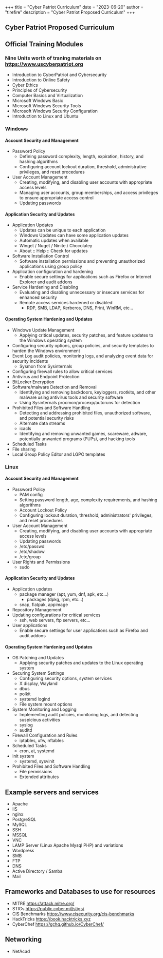 +++
title = "Cyber Patriot Curriculum"
date = "2023-06-20"
author = "tirefire"
description = "Cyber Patriot Proposed Curriculum"
+++

## Cyber Patriot Proposed Curriculum

## Official Training Modules

### Nine Units worth of traning materials on https://www.uscyberpatriot.org

- Introduction to CyberPatriot and Cybersecurity
- Introduction to Online Safety
- Cyber Ethics
- Principles of Cybersecurity
- Computer Basics and Virtualization
- Microsoft Windows Basic
- Microsoft Windows Security Tools
- Microsoft Windows Security Configuration
- Introduction to Linux and Ubuntu


### Windows

#### Account Security and Management

- Password Policy
  - Defining password complexity, length, expiration, history, and hashing algorithms
  - Configuring account lockout duration, threshold, administrative privileges, and reset procedures
- User Account Management
  - Creating, modifying, and disabling user accounts with appropriate access levels
  - Managing user accounts, group memberships, and access privileges to ensure appropriate access control
  - Updating passwords

#### Application Security and Updates

- Application Updates
  - Updates can be unique to each application
  - Windows Updates can have some application updates
  - Automatic updates when available
  - Winget / Nuget / Ninite / Chocolatey
  - About :: Help :: Check for updates
- Software Installation Control
  - Software installation permissions and preventing unauthorized applications using group policy
- Application configuration and hardening
  - Enable secure settings for applications such as Firefox or Internet Explorer and audit addons
- Service Hardening and Disabling
  - Evaluating and disabling unnecessary or insecure services for enhanced security
  - Remote access services hardened or disabled
    - RDP, SMB, LDAP, Kerberos, DNS, Print, WinRM, etc...

#### Operating System Hardening and Updates

- Windows Update Management
  - Applying critical updates, security patches, and feature updates to the Windows operating system
- Configuring security options, group policies, and security templates to harden the Windows environment
- Event Log audit policies, monitoring logs, and analyzing event data for security incidents
  - Sysmon from Sysinternals
- Configuring firewall rules to allow critical services
- Antivirus and Endpoint Protection
- BitLocker Encryption
- Software/malware Detection and Removal
  - Identifying and removing backdoors, keyloggers, rootkits, and other malware using antivirus tools and security software
  - Using Sysinternals procmon/procexp/autoruns for detection
- Prohibited Files and Software Handling
  - Detecting and addressing prohibited files, unauthorized software, and potential security risks
  - Alternate data streams
  - icacls
  - Identifying and removing unwanted games, scareware, adware, potentially unwanted programs (PUPs), and hacking tools
- Scheduled Tasks
- File sharing
- Local Group Policy Editor and LGPO templates


### Linux

#### Account Security and Management

- Password Policy
  - PAM config
  - Setting password length, age, complexity requirements, and hashing algorithms
  - Account Lockout Policy
  - Configuring lockout duration, threshold, administrators' privileges, and reset procedures
- User Account Management
  - Creating, modifying, and disabling user accounts with appropriate access levels
  - Updating passwords
  - /etc/passwd
  - /etc/shadow
  - /etc/group
- User Rights and Permissions
  - sudo

#### Application Security and Updates

- Application updates
  - package manager (apt, yum, dnf, apk, etc...)
    - packages (dpkg, rpm, etc...)
  - snap, flatpak, appimage
- Repository Management
- Updating configurations for critical services
  - ssh, web servers, ftp servers, etc...
- User applications
  - Enable secure settings for user applications such as Firefox and audit addons

#### Operating System Hardening and Updates

- OS Patching and Updates
  - Applying security patches and updates to the Linux operating system
- Securing System Settings
  - Configuring security options, system services
  - X display, Wayland
  - dbus
  - polkit
  - systemd logind
  - File system mount options
- System Monitoring and Logging
  - Implementing audit policies, monitoring logs, and detecting suspicious activities
  - syslog
  - auditd
- Firewall Configuration and Rules
  - iptables, ufw, nftables
- Scheduled Tasks
  - cron, at, systemd
- Init system
  - systemd, sysvinit
- Prohibited Files and Software Handling
  - File permissions
  - Extended attributes


## Example servers and services
- Apache
- IIS
- nginx
- PostgreSQL
- MySQL
- SSH
- MSSQL
- VNC
- LAMP Server (Linux Apache Mysql PHP) and variations
- Wordpress
- SMB
- FTP
- DNS
- Active Directory / Samba
- Mail


## Frameworks and Databases to use for resources
- MITRE https://attack.mitre.org/
- STIGs https://public.cyber.mil/stigs/
- CIS Benchmarks https://www.cisecurity.org/cis-benchmarks
- HackTricks https://book.hacktricks.xyz
- CyberChef https://gchq.github.io/CyberChef/


## Networking
- NetAcad
